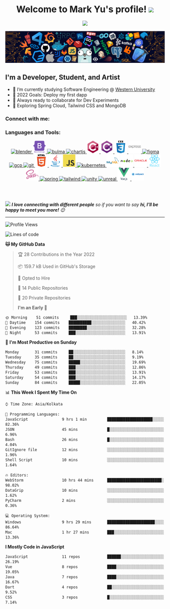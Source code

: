 <h1 align="center">
  Welcome to Mark Yu's profile!
  <img src="https://media.giphy.com/media/hvRJCLFzcasrR4ia7z/giphy.gif" width="28">
</h1>

<!-- Typing SVG by DenverCoder1 - https://github.com/DenverCoder1/readme-typing-svg -->
<p align="center">
  <a href="https://github.com/DenverCoder1/readme-typing-svg"><img src="https://readme-typing-svg.herokuapp.com/?lines=Full-stack%20web%20developer;Software%20Engineering%20At%20UWO;10%2B%20years%20of%20coding%20experience;Always%20learning%20new%20things&font=Fira%20Code&center=true&width=440&height=45&color=f75c7e&vCenter=true&size=22"></a>
</p>

![](https://github.com/zhenxiao-yu/zhenxiao-yu/blob/master/img/header_.png)

## I'm a Developer, Student, and Artist

- 🔭 I’m currently studying Software Engineering @ [Western University][uwo]
- 🥅 2022 Goals: Deploy my first dapp
- 🚀 Always ready to collaborate for Dev Experiments
- 🧠 Exploring Spring Cloud, Tailwind CSS and MongoDB

### Connect with me:

### Languages and Tools:

<p align="center"><a href="https://www.blender.org/" target="_blank" rel="noreferrer"> <img src="https://download.blender.org/branding/community/blender_community_badge_white.svg" alt="blender" width="40" height="40"/> </a> <a href="https://getbootstrap.com" target="_blank" rel="noreferrer"> <img src="https://raw.githubusercontent.com/devicons/devicon/master/icons/bootstrap/bootstrap-plain-wordmark.svg" alt="bootstrap" width="40" height="40"/> </a> <a href="https://bulma.io/" target="_blank" rel="noreferrer"> <img src="https://raw.githubusercontent.com/gilbarbara/logos/804dc257b59e144eaca5bc6ffd16949752c6f789/logos/bulma.svg" alt="bulma" width="40" height="40"/> </a> <a href="https://www.chartjs.org" target="_blank" rel="noreferrer"> <img src="https://www.chartjs.org/media/logo-title.svg" alt="chartjs" width="40" height="40"/> </a> <a href="https://www.w3schools.com/cpp/" target="_blank" rel="noreferrer"> <img src="https://raw.githubusercontent.com/devicons/devicon/master/icons/cplusplus/cplusplus-original.svg" alt="cplusplus" width="40" height="40"/> </a> <a href="https://www.w3schools.com/cs/" target="_blank" rel="noreferrer"> <img src="https://raw.githubusercontent.com/devicons/devicon/master/icons/csharp/csharp-original.svg" alt="csharp" width="40" height="40"/> </a> <a href="https://www.w3schools.com/css/" target="_blank" rel="noreferrer"> <img src="https://raw.githubusercontent.com/devicons/devicon/master/icons/css3/css3-original-wordmark.svg" alt="css3" width="40" height="40"/> </a> <a href="https://expressjs.com" target="_blank" rel="noreferrer"> <img src="https://raw.githubusercontent.com/devicons/devicon/master/icons/express/express-original-wordmark.svg" alt="express" width="40" height="40"/> </a> <a href="https://www.figma.com/" target="_blank" rel="noreferrer"> <img src="https://www.vectorlogo.zone/logos/figma/figma-icon.svg" alt="figma" width="40" height="40"/> </a> <a href="https://cloud.google.com" target="_blank" rel="noreferrer"> <img src="https://www.vectorlogo.zone/logos/google_cloud/google_cloud-icon.svg" alt="gcp" width="40" height="40"/> </a> <a href="https://git-scm.com/" target="_blank" rel="noreferrer"> <img src="https://www.vectorlogo.zone/logos/git-scm/git-scm-icon.svg" alt="git" width="40" height="40"/> </a> <a href="https://www.w3.org/html/" target="_blank" rel="noreferrer"> <img src="https://raw.githubusercontent.com/devicons/devicon/master/icons/html5/html5-original-wordmark.svg" alt="html5" width="40" height="40"/> </a> <a href="https://www.java.com" target="_blank" rel="noreferrer"> <img src="https://raw.githubusercontent.com/devicons/devicon/master/icons/java/java-original.svg" alt="java" width="40" height="40"/> </a> <a href="https://developer.mozilla.org/en-US/docs/Web/JavaScript" target="_blank" rel="noreferrer"> <img src="https://raw.githubusercontent.com/devicons/devicon/master/icons/javascript/javascript-original.svg" alt="javascript" width="40" height="40"/> </a> <a href="https://kubernetes.io" target="_blank" rel="noreferrer"> <img src="https://www.vectorlogo.zone/logos/kubernetes/kubernetes-icon.svg" alt="kubernetes" width="40" height="40"/> </a> <a href="https://www.mysql.com/" target="_blank" rel="noreferrer"> <img src="https://raw.githubusercontent.com/devicons/devicon/master/icons/mysql/mysql-original-wordmark.svg" alt="mysql" width="40" height="40"/> </a> <a href="https://nodejs.org" target="_blank" rel="noreferrer"> <img src="https://raw.githubusercontent.com/devicons/devicon/master/icons/nodejs/nodejs-original-wordmark.svg" alt="nodejs" width="40" height="40"/> </a> <a href="https://www.oracle.com/" target="_blank" rel="noreferrer"> <img src="https://raw.githubusercontent.com/devicons/devicon/master/icons/oracle/oracle-original.svg" alt="oracle" width="40" height="40"/> </a> <a href="https://reactjs.org/" target="_blank" rel="noreferrer"> <img src="https://raw.githubusercontent.com/devicons/devicon/master/icons/react/react-original-wordmark.svg" alt="react" width="40" height="40"/> </a> <a href="https://sass-lang.com" target="_blank" rel="noreferrer"> <img src="https://raw.githubusercontent.com/devicons/devicon/master/icons/sass/sass-original.svg" alt="sass" width="40" height="40"/> </a> <a href="https://spring.io/" target="_blank" rel="noreferrer"> <img src="https://www.vectorlogo.zone/logos/springio/springio-icon.svg" alt="spring" width="40" height="40"/> </a> <a href="https://tailwindcss.com/" target="_blank" rel="noreferrer"> <img src="https://www.vectorlogo.zone/logos/tailwindcss/tailwindcss-icon.svg" alt="tailwind" width="40" height="40"/> </a> <a href="https://unity.com/" target="_blank" rel="noreferrer"> <img src="https://www.vectorlogo.zone/logos/unity3d/unity3d-icon.svg" alt="unity" width="40" height="40"/> </a> <a href="https://unrealengine.com/" target="_blank" rel="noreferrer"> <img src="https://raw.githubusercontent.com/kenangundogan/fontisto/036b7eca71aab1bef8e6a0518f7329f13ed62f6b/icons/svg/brand/unreal-engine.svg" alt="unreal" width="40" height="40"/> </a> <a href="https://vuejs.org/" target="_blank" rel="noreferrer"> <img src="https://raw.githubusercontent.com/devicons/devicon/master/icons/vuejs/vuejs-original-wordmark.svg" alt="vuejs" width="40" height="40"/> </a> <a href="https://webpack.js.org" target="_blank" rel="noreferrer"> <img src="https://raw.githubusercontent.com/devicons/devicon/d00d0969292a6569d45b06d3f350f463a0107b0d/icons/webpack/webpack-original-wordmark.svg" alt="webpack" width="40" height="40"/> </a> </p>

<br />
<br />

<img src="https://media.giphy.com/media/LnQjpWaON8nhr21vNW/giphy.gif" width="60"> <em><b>I love connecting with different people</b> so if you want to say <b>hi, I'll be happy to meet you more!</b> 😊</em>

---

<!--START_SECTION:zhenxiao-yu-->

![Profile Views](http://img.shields.io/badge/Profile%20Views-1554-blue)

![Lines of code](https://img.shields.io/badge/From%20Hello%20World%20I%27ve%20Written-1%20Million%20lines%20of%20code-blue)

**🐱 My GitHub Data**

> 🏆 28 Contributions in the Year 2022
>
> 📦 159.7 kB Used in GitHub's Storage
>
> 💼 Opted to Hire
>
> 📜 14 Public Repositories
>
> 🔑 20 Private Repositories
>
> **I'm an Early 🐤**

```text
🌞 Morning    51 commits     ███░░░░░░░░░░░░░░░░░░░░░░   13.39%
🌆 Daytime    154 commits    ██████████░░░░░░░░░░░░░░░   40.42%
🌃 Evening    123 commits    ████████░░░░░░░░░░░░░░░░░   32.28%
🌙 Night      53 commits     ███░░░░░░░░░░░░░░░░░░░░░░   13.91%

```

📅 **I'm Most Productive on Sunday**

```text
Monday       31 commits     ██░░░░░░░░░░░░░░░░░░░░░░░   8.14%
Tuesday      35 commits     ██░░░░░░░░░░░░░░░░░░░░░░░   9.19%
Wednesday    75 commits     █████░░░░░░░░░░░░░░░░░░░░   19.69%
Thursday     49 commits     ███░░░░░░░░░░░░░░░░░░░░░░   12.86%
Friday       53 commits     ███░░░░░░░░░░░░░░░░░░░░░░   13.91%
Saturday     54 commits     ███░░░░░░░░░░░░░░░░░░░░░░   14.17%
Sunday       84 commits     █████░░░░░░░░░░░░░░░░░░░░   22.05%

```

📊 **This Week I Spent My Time On**

```text
⌚︎ Time Zone: Asia/Kolkata

💬 Programming Languages:
JavaScript               9 hrs 1 min         ████████████████████░░░░░   82.36%
JSON                     45 mins             █░░░░░░░░░░░░░░░░░░░░░░░░   6.96%
Bash                     26 mins             █░░░░░░░░░░░░░░░░░░░░░░░░   4.04%
GitIgnore file           12 mins             ░░░░░░░░░░░░░░░░░░░░░░░░░   1.96%
Shell Script             10 mins             ░░░░░░░░░░░░░░░░░░░░░░░░░   1.64%

🔥 Editors:
WebStorm                 10 hrs 44 mins      ████████████████████████░   98.02%
DataGrip                 10 mins             ░░░░░░░░░░░░░░░░░░░░░░░░░   1.62%
PyCharm                  2 mins              ░░░░░░░░░░░░░░░░░░░░░░░░░   0.36%

💻 Operating System:
Windows                  9 hrs 29 mins       █████████████████████░░░░   86.64%
Mac                      1 hr 27 mins        ███░░░░░░░░░░░░░░░░░░░░░░   13.36%

```

**I Mostly Code in JavaScript**

```text
JavaScript               11 repos            ██████░░░░░░░░░░░░░░░░░░░   26.19%
Vue                      8 repos             ████░░░░░░░░░░░░░░░░░░░░░   19.05%
Java                     7 repos             ████░░░░░░░░░░░░░░░░░░░░░   16.67%
Dart                     4 repos             ██░░░░░░░░░░░░░░░░░░░░░░░   9.52%
CSS                      3 repos             █░░░░░░░░░░░░░░░░░░░░░░░░   7.14%

```

[uwo]: https://www.uwo.ca/
[youtube]: https://www.youtube.com/channel/UCUY09EUdbMoyDeWrMBYcUZQ
[instagram]: https://instagram.com/codeSTACKr
[linkedin]: https://linkedin.com/in/codeSTACKr
[webdevplaylist]: https://www.youtube.com/playlist?list=PLkwxH9e_vrAJ0WbEsFA9W3I1W-g_BTsbt
[jsplaylist]: https://www.youtube.com/playlist?list=PLkwxH9e_vrALRJKu7wfXby3MKeflhTu6B
[cssplaylist]: https://www.youtube.com/playlist?list=PLkwxH9e_vrALSdvZuEh6gqQdmDoDIoqz4
[reactplaylist]: https://www.youtube.com/playlist?list=PLkwxH9e_vrAK4TdffpxKY3QGyHCpxFcQ0
